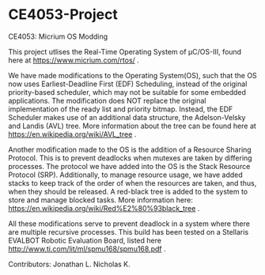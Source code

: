 # CE4053-Project
CE4053: Micrium OS Modding

This project utlises the Real-Time Operating System of µC/OS-III, found here at https://www.micrium.com/rtos/ .

We have made modifications to the Operating System(OS), such that the OS now uses Earliest-Deadline First (EDF) Scheduling, instead of the original priority-based scheduler, which may not be suitable for some embedded applications.
The modification does NOT replace the original implementation of the ready list and priority bitmap.
Instead, the EDF Scheduler makes use of an additional data structure, the Adelson-Velsky and Landis (AVL) tree. 
More information about the tree can be found here at https://en.wikipedia.org/wiki/AVL_tree .

Another modification made to the OS is the addition of a Resource Sharing Protocol.
This is to prevent deadlocks when mutexes are taken by differing processes.
The protocol we have added into the OS is the Stack Resource Protocol (SRP).
Additionally, to manage resource usage, we have added stacks to keep track of the order of when the resources are taken, and thus, when they should be released.
A red-black tree is added to the system to store and manage blocked tasks. More information here: https://en.wikipedia.org/wiki/Red%E2%80%93black_tree .

All these modifications serve to prevent deadlock in a system where there are multiple recursive processes. 
This build has been tested on a Stellaris EVALBOT Robotic Evaluation Board, listed here http://www.ti.com/lit/ml/spmu168/spmu168.pdf . 

Contributors:
Jonathan L.
Nicholas K.

